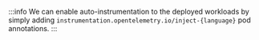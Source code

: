 :::info
We can enable auto-instrumentation to the deployed workloads by simply adding
`instrumentation.opentelemetry.io/inject-{language}` pod annotations.
:::